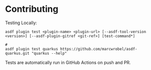 # Contributing

Testing Locally:

```shell
asdf plugin test <plugin-name> <plugin-url> [--asdf-tool-version <version>] [--asdf-plugin-gitref <git-ref>] [test-command*]

#
asdf plugin test quarkus https://github.com/marcwrobel/asdf-quarkus.git "quarkus --help"
```

Tests are automatically run in GitHub Actions on push and PR.
